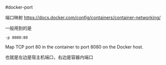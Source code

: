 #docker-port

端口映射
https://docs.docker.com/config/containers/container-networking/

一般用到的是

`-p 8080:80`

Map TCP port 80 in the container to port 8080 on the Docker host.

也就是左边是宿主机端口，右边是容器内端口